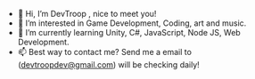 - 👋 Hi, I’m DevTroop , nice to meet you!
- 👀 I’m interested in Game Development, Coding, art and music.
- 🌱 I’m currently learning Unity, C#, JavaScript, Node JS, Web Development.
- 📫 Best way to contact me? Send me a email to (devtroopdev@gmail.com) will be checking daily!

<!---
devtroopdev/devtroopdev is a ✨ special ✨ repository because its `README.md` (this file) appears on your GitHub profile.
You can click the Preview link to take a look at your changes.
--->
